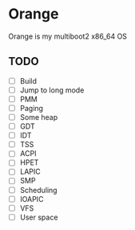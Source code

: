 
# Orange

Orange is my multiboot2 x86_64 OS

## TODO

- [ ] Build
- [ ] Jump to long mode
- [ ] PMM 
- [ ] Paging
- [ ] Some heap
- [ ] GDT
- [ ] IDT
- [ ] TSS
- [ ] ACPI
- [ ] HPET
- [ ] LAPIC 
- [ ] SMP
- [ ] Scheduling
- [ ] IOAPIC
- [ ] VFS
- [ ] User space